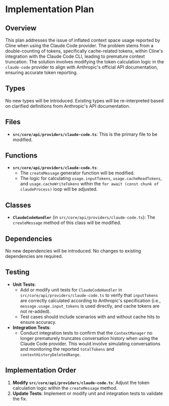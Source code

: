 # Implementation Plan

## Overview
This plan addresses the issue of inflated context space usage reported by Cline when using the Claude Code provider. The problem stems from a double-counting of tokens, specifically cache-related tokens, within Cline's integration with the Claude Code CLI, leading to premature context truncation. The solution involves modifying the token calculation logic in the `claude-code` provider to align with Anthropic's official API documentation, ensuring accurate token reporting.

## Types
No new types will be introduced. Existing types will be re-interpreted based on clarified definitions from Anthropic's API documentation.

## Files
- **`src/core/api/providers/claude-code.ts`**: This is the primary file to be modified.

## Functions
- **`src/core/api/providers/claude-code.ts`**:
  - The `createMessage` generator function will be modified.
  - The logic for calculating `usage.inputTokens`, `usage.cacheReadTokens`, and `usage.cacheWriteTokens` within the `for await (const chunk of claudeProcess)` loop will be adjusted.

## Classes
- **`ClaudeCodeHandler`** (in `src/core/api/providers/claude-code.ts`): The `createMessage` method of this class will be modified.

## Dependencies
No new dependencies will be introduced. No changes to existing dependencies are required.

## Testing
- **Unit Tests**:
  - Add or modify unit tests for `ClaudeCodeHandler` in `src/core/api/providers/claude-code.ts` to verify that `inputTokens` are correctly calculated according to Anthropic's specification (i.e., `message.usage.input_tokens` is used directly, and cache tokens are not re-added).
  - Test cases should include scenarios with and without cache hits to ensure accuracy.
- **Integration Tests**:
  - Conduct integration tests to confirm that the `ContextManager` no longer prematurely truncates conversation history when using the Claude Code provider. This would involve simulating conversations and monitoring the reported `totalTokens` and `contextHistoryDeletedRange`.

## Implementation Order
1.  **Modify `src/core/api/providers/claude-code.ts`**: Adjust the token calculation logic within the `createMessage` method.
2.  **Update Tests**: Implement or modify unit and integration tests to validate the fix.
